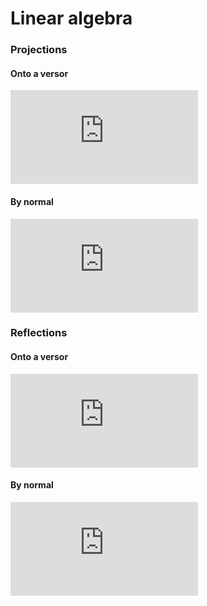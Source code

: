# Linear algebra

### Projections  
#### Onto a versor
![project onto vector](https://latex.codecogs.com/gif.latex?%5Cdpi%7B200%7D%20%5Cbg_white%20%5Clarge%20p_v%28%5Cvec%7Bx%7D%2C%20%5Chat%7Bv%7D%29%20%3D%20%5Chat%7Bv%7D%20%28%5Chat%7Bv%7D%20%5Cbullet%20%5Cvec%7Bx%7D%29)  
#### By normal
![project by normal](https://latex.codecogs.com/gif.latex?%5Cdpi%7B200%7D%20%5Cbg_white%20%5Clarge%20p_n%28%5Cvec%7Bx%7D%2C%20%5Chat%7Bn%7D%29%20%3D%20%5Cvec%7Bx%7D%20-%20%5Chat%7Bn%7D%20%28%5Chat%7Bn%7D%20%5Cbullet%20%5Cvec%7Bx%7D%29%20%3D%20%5Cvec%7Bx%7D%20-%20p_v%28%5Cvec%7Bx%7D%2C%20%5Chat%7Bn%7D%29)  

### Reflections
#### Onto a versor
![reflect onto vector](https://latex.codecogs.com/gif.latex?%5Cdpi%7B200%7D%20%5Cbg_white%20%5Clarge%20r_v%28%5Cvec%7Bx%7D%2C%20%5Chat%7Bv%7D%29%20%3D%20%5Cvec%7Bx%7D%20&plus;%202%28p_v%28%5Cvec%7Bx%7D%2C%20%5Chat%7Bv%7D%29%20-%20%5Cvec%7Bx%7D%29)  
#### By normal
![reflect by normal](https://latex.codecogs.com/gif.latex?%5Cdpi%7B200%7D%20%5Cbg_white%20%5Clarge%20r_n%28%5Cvec%7Bx%7D%2C%20%5Chat%7Bn%7D%29%20%3D%20%5Cvec%7Bx%7D%20-%202p_v%28%5Cvec%7Bx%7D%2C%20%5Chat%7Bn%7D%29)  
